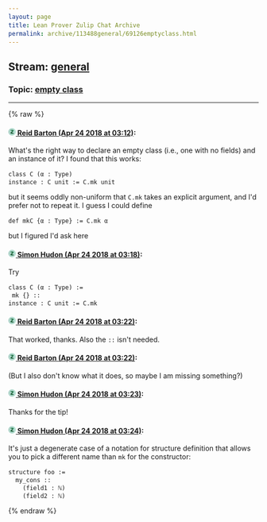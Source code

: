 ```yaml
---
layout: page
title: Lean Prover Zulip Chat Archive 
permalink: archive/113488general/69126emptyclass.html
---
```


## Stream: [general](index.html)
### Topic: [empty class](69126emptyclass.html)

---


{% raw %}
#### [![Click to go to Zulip](../../assets/img/zulip2.png) Reid Barton (Apr 24 2018 at 03:12)](https://leanprover.zulipchat.com/#narrow/stream/113488-general/topic/empty%20class/near/125597374):
What's the right way to declare an empty class (i.e., one with no fields) and an instance of it? I found that this works:
```lean
class C (α : Type)
instance : C unit := C.mk unit
```
but it seems oddly non-uniform that `C.mk` takes an explicit argument, and I'd prefer not to repeat it. I guess I could define
```lean
def mkC {α : Type} := C.mk α
```
but I figured I'd ask here

#### [![Click to go to Zulip](../../assets/img/zulip2.png) Simon Hudon (Apr 24 2018 at 03:18)](https://leanprover.zulipchat.com/#narrow/stream/113488-general/topic/empty%20class/near/125597567):
Try

```
class C (α : Type) :=
 mk {} ::
instance : C unit := C.mk
```

#### [![Click to go to Zulip](../../assets/img/zulip2.png) Reid Barton (Apr 24 2018 at 03:22)](https://leanprover.zulipchat.com/#narrow/stream/113488-general/topic/empty%20class/near/125597691):
That worked, thanks. Also the `::` isn't needed.

#### [![Click to go to Zulip](../../assets/img/zulip2.png) Reid Barton (Apr 24 2018 at 03:22)](https://leanprover.zulipchat.com/#narrow/stream/113488-general/topic/empty%20class/near/125597697):
(But I also don't know what it does, so maybe I am missing something?)

#### [![Click to go to Zulip](../../assets/img/zulip2.png) Simon Hudon (Apr 24 2018 at 03:23)](https://leanprover.zulipchat.com/#narrow/stream/113488-general/topic/empty%20class/near/125597725):
Thanks for the tip!

#### [![Click to go to Zulip](../../assets/img/zulip2.png) Simon Hudon (Apr 24 2018 at 03:24)](https://leanprover.zulipchat.com/#narrow/stream/113488-general/topic/empty%20class/near/125597771):
It's just a degenerate case of a notation for structure definition that allows you to pick a different name than `mk` for the constructor:

```lean
structure foo :=
  my_cons ::
    (field1 : ℕ)
    (field2 : ℕ)
```


{% endraw %}
